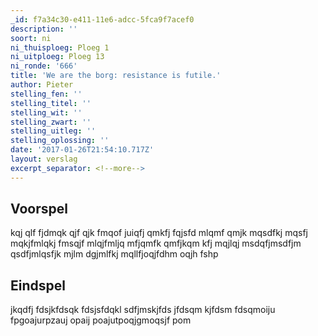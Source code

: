 ```yaml
---
_id: f7a34c30-e411-11e6-adcc-5fca9f7acef0
description: ''
soort: ni
ni_thuisploeg: Ploeg 1
ni_uitploeg: Ploeg 13
ni_ronde: '666'
title: 'We are the borg: resistance is futile.'
author: Pieter
stelling_fen: ''
stelling_titel: ''
stelling_wit: ''
stelling_zwart: ''
stelling_uitleg: ''
stelling_oplossing: ''
date: '2017-01-26T21:54:10.717Z'
layout: verslag
excerpt_separator: <!--more-->
---
```

## Voorspel

kqj qlf fjdmqk qjf qjk fmqof juiqfj qmkfj fqjsfd mlqmf qmjk mqsdfkj mqsfj mqkjfmlqkj fmsqjf mlqjfmljq mfjqmfk qmfjkqm kfj mqjlqj msdqfjmsdfjm qsdfjmlqsfjk mjlm dgjmlfkj mqllfjoqjfdhm oqjh fshp<!--more-->

## Eindspel

jkqdfj fdsjkfdsqk fdsjsfdqkl sdfjmskjfds jfdsqm kjfdsm fdsqmoiju fpgoajurpzauj opaij poajutpoqjgmoqsjf pom

